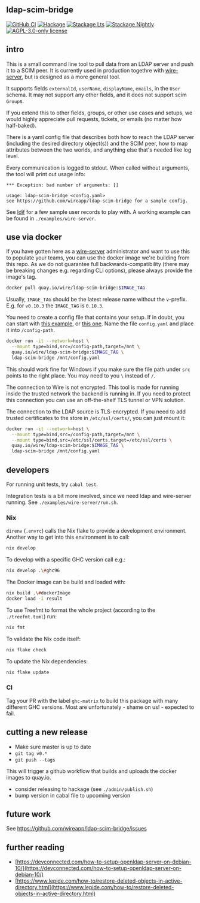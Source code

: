 ## ldap-scim-bridge

[![GitHub CI](https://github.com/wireapp/ldap-scim-bridge/workflows/CI/badge.svg)](https://github.com/wireapp/ldap-scim-bridge/actions)
[![Hackage](https://img.shields.io/hackage/v/ldap-scim-bridge.svg?logo=haskell)](https://hackage.haskell.org/package/ldap-scim-bridge)
[![Stackage Lts](http://stackage.org/package/ldap-scim-bridge/badge/lts)](http://stackage.org/lts/package/ldap-scim-bridge)
[![Stackage Nightly](http://stackage.org/package/ldap-scim-bridge/badge/nightly)](http://stackage.org/nightly/package/ldap-scim-bridge)
[![AGPL-3.0-only license](https://img.shields.io/badge/license-AGPL--3.0--only-blue.svg)](LICENSE)

## intro

This is a small command line tool to pull data from an LDAP server and
push it to a SCIM peer.  It is currently used in production togethre
with [wire-server](https://github.com/wireapp/wire-server), but is
designed as a more general tool.

It supports fields `externalId`, `userName`, `displayName`, `emails`,
in the `User` schema.  It may not support any other fields, and it
does not support scim `Group`s.

If you extend this to other fields, groups, or other use cases and setups, we
would highly appreciate pull requests, tickets, or emails (no matter how half-baked).

There is a yaml config file that describes both how to reach the LDAP
server (including the desired directory object(s)) and the SCIM peer,
how to map attributes between the two worlds, and anything else that's
needed like log level.

Every communication is logged to stdout.  When called
without arguments, the tool will print out usage info:

```
*** Exception: bad number of arguments: []

usage: ldap-scim-bridge <config.yaml>
see https://github.com/wireapp/ldap-scim-bridge for a sample config.
```

See [ldif](./ldif/README.md) for a few sample user records to play with.
A working example can be found in `./examples/wire-server`.

## use via docker

If you have gotten here as a
[wire-server](https://github.com/wireapp/wire-server) administrator and want to
use this to populate your teams, you can use the docker image we're building
from this repo. As we do not guarantee full backwards-compatibility (there may
be breaking changes e.g. regarding CLI options), please always provide the
image's tag. 

```sh
docker pull quay.io/wire/ldap-scim-bridge:$IMAGE_TAG
```

Usually, `IMAGE_TAG` should be the latest release name without the `v`-prefix.
E.g. for `v0.10.3` the `IMAGE_TAG` is `0.10.3`.

You need to create a config file that contains your setup.  If in doubt, you can start with [this example](./examples/wire-server/conf1.yaml), or [this one](./examples/wire-server/conf2.yaml).  Name the file `config.yaml` and place it into `/config-path`.

```sh
docker run -it --network=host \
  --mount type=bind,src=/config-path,target=/mnt \
  quay.io/wire/ldap-scim-bridge:$IMAGE_TAG \
  ldap-scim-bridge /mnt/config.yaml
```

This should work fine for Windows if you make sure the file path under `src` points to the right place.  You may need to you `\` instead of `/`.

The connection to Wire is not encrypted.  This tool is made for running inside the trusted network the backend is running in.  If you need to protect this connection you can use an off-the-shelf TLS tunnel or VPN solution.

The connection to the LDAP source is TLS-encrypted.  If you need to add trusted certificates to the store in `/etc/ssl/certs/`, you can just mount it:

```sh
docker run -it --network=host \
  --mount type=bind,src=/config-path,target=/mnt \
  --mount type=bind,src=/etc/ssl/certs,target=/etc/ssl/certs \
  quay.io/wire/ldap-scim-bridge:$IMAGE_TAG \
  ldap-scim-bridge /mnt/config.yaml
```

## developers

For running unit tests, try `cabal test`.

Integration tests is a bit more involved, since we need ldap and
wire-server running.  See `./examples/wire-server/run.sh`.

### Nix

`direnv` (`.envrc`) calls the Nix flake to provide a development environment.
Another way to get into this environment is to call:

```sh
nix develop
```

To develop with a specific GHC version call e.g.:
```sh
nix develop .\#ghc96
```

The Docker image can be build and loaded with:

```sh
nix build .\#dockerImage
docker load -i result
```

To use Treefmt to format the whole project (according to the `./treefmt.toml`)
run:

```sh
nix fmt
```

To validate the Nix code itself:

```sh
nix flake check
```

To update the Nix dependencies:
```sh
nix flake update
```

### CI

Tag your PR with the label `ghc-matrix` to build this package with many
different GHC versions. Most are unfortunately - shame on us! - expected to
fail.

## cutting a new release

- Make sure master is up to date
- `git tag v0.*`
- `git push --tags`

This will trigger a github workflow that builds and uploads the docker
images to quay.io.

- consider releasing to hackage (see `./admin/publish.sh`)
- bump version in cabal file to upcoming version

## future work

See https://github.com/wireapp/ldap-scim-bridge/issues

## further reading

- [https://devconnected.com/how-to-setup-openldap-server-on-debian-10/](https://devconnected.com/how-to-setup-openldap-server-on-debian-10/)
- [https://www.lepide.com/how-to/restore-deleted-objects-in-active-directory.html](https://www.lepide.com/how-to/restore-deleted-objects-in-active-directory.html)
